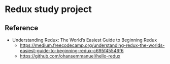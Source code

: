 # Redux study project

## Reference
- Understanding Redux: The World’s Easiest Guide to Beginning Redux
  - https://medium.freecodecamp.org/understanding-redux-the-worlds-easiest-guide-to-beginning-redux-c695f45546f6
  - https://github.com/ohansemmanuel/hello-redux


  